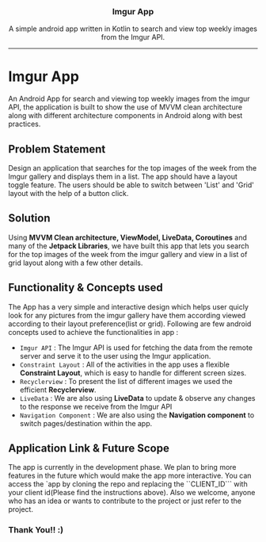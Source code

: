 <div align="center" style="text-align:center">
<br>

### Imgur App

<p> A simple android app written in Kotlin to search and view top weekly images from the Imgur API.<br></p>

---

</div>

# Imgur App
An Android App for search and viewing top weekly images from the imgur API, the application is built to show the use of MVVM clean architecture along with different architecture components in Android along with best practices.

## **Problem Statement**

Design an application that searches for the top images of the week from the Imgur gallery and displays them in a list. The app should have a layout toggle feature. The users should be able to switch between 'List' and 'Grid' layout with the help of a button click.

## **Solution**

Using <b>MVVM  Clean architecture, ViewModel, LiveData, Coroutines</b> and many of the <b>Jetpack Libraries</b>, we have built this app that lets you search for the top images of the week from the imgur gallery and view in a list of grid layout along with a few other details.

## **Functionality & Concepts used**

The App has a very simple and interactive design which helps user quicly look for any pictures from the imgur gallery have them  according viewed according to their layout preference(list or grid).
Following are few android concepts used to achieve the functionalities in app :

- `Imgur API` : The Imgur API is used for fetching the data from the remote server and serve it to the user using the Imgur application.
- `Constraint Layout` : All of the activities in the app uses a flexible <b>Constraint Layout</b>, which is easy to handle for different screen sizes.
- `Recyclerview` :  To present the list of different images we used the efficient <b>Recyclerview</b>. 
- `LiveData` : We are also using <b>LiveData</b> to update & observe any changes to the response we receive from the Imgur API
- `Navigation Component` : We are also using the <b>Navigation component</b> to switch pages/destination within the app.

## **Application Link & Future Scope**

The app is currently in the development phase. We plan to bring more features in the future which would make the app more interactive. You can access the `app by cloning the repo and replacing the ``CLIENT_ID``` with your client id(Please find the instructions above).
Also we welcome, anyone who has an idea or wants to contribute to the project or just refer to the project.

### Thank You!! :)
